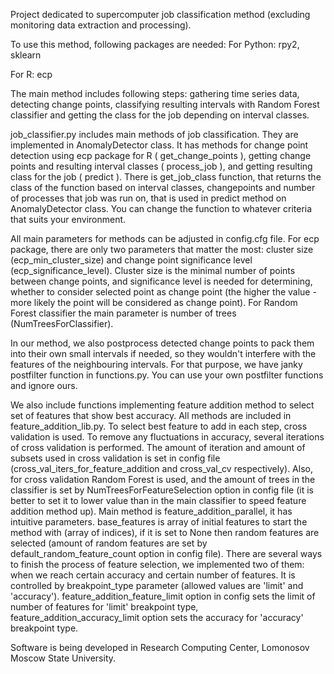 Project dedicated to supercomputer job classification method (excluding monitoring data extraction and processing).

To use this method, following packages are needed:
For Python:
rpy2, sklearn

For R:
ecp

The main method includes following steps: gathering time series data, detecting change points, classifying resulting
intervals with Random Forest classifier and getting the class for the job depending on interval classes.

job_classifier.py includes main methods of job classification. They are implemented in AnomalyDetector class. It has
methods for change point detection using ecp package for R ( get_change_points ), getting change points and resulting
interval classes ( process_job ), and getting resulting class for the job ( predict ). There is get_job_class function,
that returns the class of the function based on interval classes, changepoints and number of processes that job was run
on, that is used in predict method on AnomalyDetector class. You can change the function to whatever criteria that suits
your environment.

All main parameters for methods can be adjusted in config.cfg file.
For ecp package, there are only two parameters that matter the most: cluster size (ecp_min_cluster_size) and change
point significance level (ecp_significance_level). Cluster size is the minimal number of points between change points,
and significance level is needed for determining, whether to consider selected point as change point (the higher the
value - more likely the point will be considered as change point).
For Random Forest classifier the main parameter is number of trees (NumTreesForClassifier).

In our method, we also postprocess detected change points to pack them into their own small intervals if needed, so they
wouldn't interfere with the features of the neighbouring intervals. For that purpose, we have janky postfilter function
in functions.py. You can use your own postfilter functions and ignore ours.

We also include functions implementing feature addition method to select set of features that show best accuracy. All
methods are included in feature_addition_lib.py. To select best feature to add in each step, cross validation is used.
To remove any fluctuations in accuracy, several iterations of cross validation is performed. The amount of iteration and
amount of subsets used in cross validation is set in config file (cross_val_iters_for_feature_addition and cross_val_cv
respectively). Also, for cross validation Random Forest is used, and the amount of trees in the classifier is set by
NumTreesForFeatureSelection option in config file (it is better to set it to lower value than in the main classifier to
speed feature addition method up).
Main method is feature_addition_parallel, it has intuitive parameters. base_features is array of initial features to start
the method with (array of indices), if it is set to None then random features are selected (amount of random features are
set by default_random_feature_count option in config file). There are several ways to finish the process of feature selection,
we implemented two of them: when we reach certain accuracy and certain number of features. It is controlled by breakpoint_type
parameter (allowed values are 'limit' and 'accuracy'). feature_addition_feature_limit option in config sets the limit
of number of features for 'limit' breakpoint type, feature_addition_accuracy_limit option sets the accuracy for 'accuracy'
breakpoint type.


Software is being developed in Research Computing Center, Lomonosov Moscow State University.